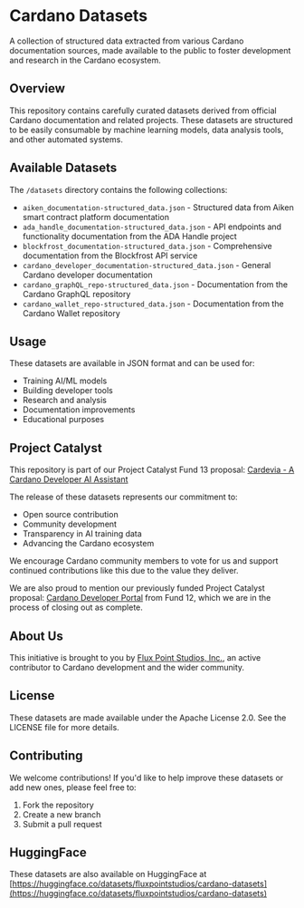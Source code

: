 # Cardano Datasets

A collection of structured data extracted from various Cardano documentation sources, made available to the public to foster development and research in the Cardano ecosystem.

## Overview

This repository contains carefully curated datasets derived from official Cardano documentation and related projects. These datasets are structured to be easily consumable by machine learning models, data analysis tools, and other automated systems.

## Available Datasets

The `/datasets` directory contains the following collections:

- `aiken_documentation-structured_data.json` - Structured data from Aiken smart contract platform documentation
- `ada_handle_documentation-structured_data.json` - API endpoints and functionality documentation from the ADA Handle project
- `blockfrost_documentation-structured_data.json` - Comprehensive documentation from the Blockfrost API service
- `cardano_developer_documentation-structured_data.json` - General Cardano developer documentation
- `cardano_graphQL_repo-structured_data.json` - Documentation from the Cardano GraphQL repository
- `cardano_wallet_repo-structured_data.json` - Documentation from the Cardano Wallet repository

## Usage

These datasets are available in JSON format and can be used for:
- Training AI/ML models
- Building developer tools
- Research and analysis
- Documentation improvements
- Educational purposes

## Project Catalyst

This repository is part of our Project Catalyst Fund 13 proposal: [Cardevia - A Cardano Developer AI Assistant](https://cardano.ideascale.com/c/cardano/idea/129427)

The release of these datasets represents our commitment to:
- Open source contribution
- Community development
- Transparency in AI training data
- Advancing the Cardano ecosystem

We encourage Cardano community members to vote for us and support continued contributions like this due to the value they deliver.

We are also proud to mention our previously funded Project Catalyst proposal: [Cardano Developer Portal](https://milestones.projectcatalyst.io/projects/1200078/) from Fund 12, which we are in the process of closing out as complete.

## About Us

This initiative is brought to you by [Flux Point Studios, Inc.](https://fluxpointstudios.com), an active contributor to Cardano development and the wider community.

## License

These datasets are made available under the Apache License 2.0. See the LICENSE file for more details.

## Contributing

We welcome contributions! If you'd like to help improve these datasets or add new ones, please feel free to:
1. Fork the repository
2. Create a new branch
3. Submit a pull request

## HuggingFace

These datasets are also available on HuggingFace at [https://huggingface.co/datasets/fluxpointstudios/cardano-datasets](https://huggingface.co/datasets/fluxpointstudios/cardano-datasets)